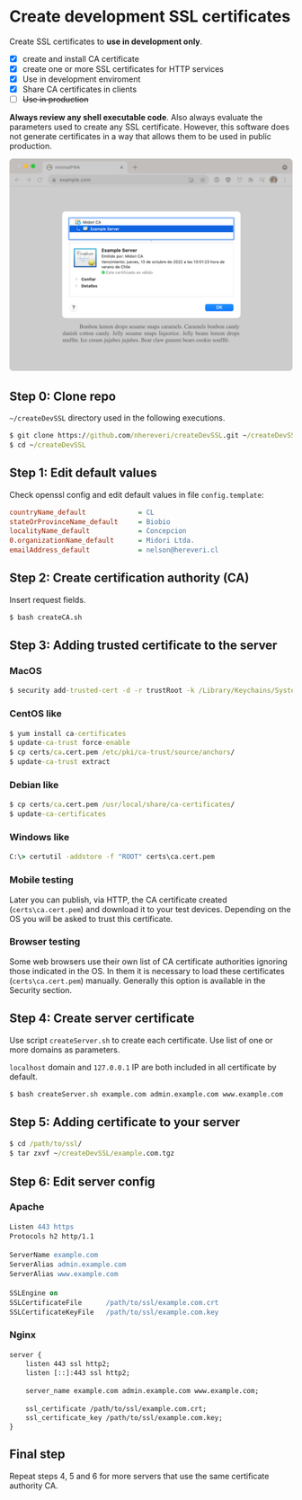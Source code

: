 # Create development SSL certificates

Create SSL certificates to **use in development only**.

- [x] create and install CA certificate
- [x] create one or more SSL certificates for HTTP services
- [x] Use in development enviroment
- [x] Share CA certificates in clients
- [ ] ~~Use in production~~

**Always review any shell executable code**. Also always evaluate the parameters used to create any SSL certificate. However, this software does not generate certificates in a way that allows them to be used in public production.

![Working SSL certificate](screenshot.png)

## Step 0: Clone repo

`~/createDevSSL` directory used in the following executions.

```cmd
$ git clone https://github.com/nhereveri/createDevSSL.git ~/createDevSSL
$ cd ~/createDevSSL
```

## Step 1: Edit default values

Check openssl config and edit default values in file `config.template`:

```ini
countryName_default             = CL
stateOrProvinceName_default     = Biobio
localityName_default            = Concepcion
0.organizationName_default      = Midori Ltda.
emailAddress_default            = nelson@hereveri.cl
```

## Step 2: Create certification authority (CA)

Insert request fields.

```cmd
$ bash createCA.sh
```

## Step 3: Adding trusted certificate to the server

### MacOS
```cmd
$ security add-trusted-cert -d -r trustRoot -k /Library/Keychains/System.keychain certs/ca.cert.pem
```

### CentOS like

```cmd
$ yum install ca-certificates
$ update-ca-trust force-enable
$ cp certs/ca.cert.pem /etc/pki/ca-trust/source/anchors/
$ update-ca-trust extract
```

### Debian like

```cmd
$ cp certs/ca.cert.pem /usr/local/share/ca-certificates/
$ update-ca-certificates
```

### Windows like

```cmd
C:\> certutil -addstore -f "ROOT" certs\ca.cert.pem
```

### Mobile testing

Later you can publish, via HTTP, the CA certificate created (`certs\ca.cert.pem`) and download it to your test devices. Depending on the OS you will be asked to trust this certificate.

### Browser testing

Some web browsers use their own list of CA certificate authorities ignoring those indicated in the OS. In them it is necessary to load these certificates (`certs\ca.cert.pem`) manually. Generally this option is available in the Security section.

## Step 4: Create server certificate

Use script `createServer.sh` to create each certificate. Use list of one or more domains as parameters.

`localhost` domain and `127.0.0.1` IP are both included in all certificate by default.

```cmd
$ bash createServer.sh example.com admin.example.com www.example.com
```

## Step 5: Adding certificate to your server

```cmd
$ cd /path/to/ssl/
$ tar zxvf ~/createDevSSL/example.com.tgz
```

## Step 6: Edit server config

### Apache

```apache
Listen 443 https
Protocols h2 http/1.1

ServerName example.com
ServerAlias admin.example.com
ServerAlias www.example.com

SSLEngine on
SSLCertificateFile      /path/to/ssl/example.com.crt
SSLCertificateKeyFile   /path/to/ssl/example.com.key
```

### Nginx

```nginx
server {
    listen 443 ssl http2;
    listen [::]:443 ssl http2;

    server_name example.com admin.example.com www.example.com;

    ssl_certificate /path/to/ssl/example.com.crt;
    ssl_certificate_key /path/to/ssl/example.com.key;
}
```

## Final step

Repeat steps 4, 5 and 6 for more servers that use the same certificate authority CA.
